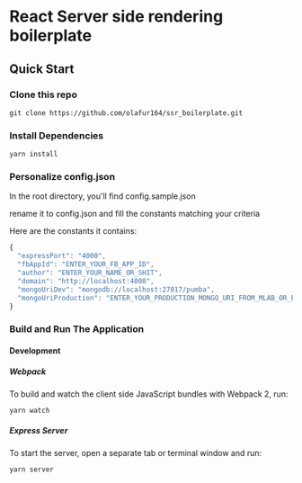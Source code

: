 # React Server side rendering boilerplate

## Quick Start

### Clone this repo

`git clone https://github.com/olafur164/ssr_boilerplate.git`

### Install Dependencies
`yarn install`
### Personalize config.json

In the root directory, you'll find config.sample.json

rename it to config.json and fill the constants matching your criteria

Here are the constants it contains:
```js
{
  "expressPort": "4000",
  "fbAppId": "ENTER_YOUR_FB_APP_ID",
  "author": "ENTER_YOUR_NAME_OR_SHIT",
  "domain": "http://localhost:4000",
  "mongoUriDev": "mongodb://localhost:27017/pumba",
  "mongoUriProduction": "ENTER_YOUR_PRODUCTION_MONGO_URI_FROM_MLAB_OR_ELSEWHERE"
}
```

### Build and Run The Application

#### Development

##### Webpack

To build and watch the client side JavaScript bundles with Webpack 2, run:

`yarn watch`

##### Express Server

To start the server, open a separate tab or terminal window and run:

`yarn server`